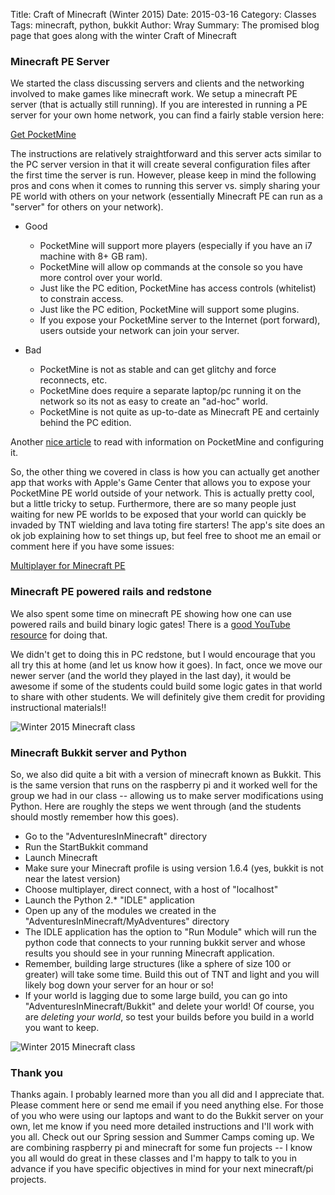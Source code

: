 Title: Craft of Minecraft (Winter 2015)
Date: 2015-03-16
Category: Classes
Tags: minecraft, python, bukkit
Author: Wray
Summary: The promised blog page that goes along with the winter Craft of Minecraft

### Minecraft PE Server

We started the class discussing servers and clients and the networking involved to make games like minecraft work. We setup a minecraft PE server (that is actually still running). If you are interested in running a PE server for your own home network, you can find a fairly stable version here:

[Get PocketMine](http://www.pocketmine.net)

The instructions are relatively straightforward and this server acts similar to the PC server version in that it will create several configuration files after the first time the server is run. However, please keep in mind the following pros and cons when it comes to running this server vs. simply sharing your PE world with others on your network (essentially Minecraft PE can run as a "server" for others on your network).

* Good
    * PocketMine will support more players (especially if you have an i7 machine with 8+ GB ram).
    * PocketMine will allow op commands at the console so you have more control over your world.
    * Just like the PC edition, PocketMine has access controls (whitelist) to constrain access.
    * Just like the PC edition, PocketMine will support some plugins.
    * If you expose your PocketMine server to the Internet (port forward), users outside your network can join your server.

* Bad
    * PocketMine is not as stable and can get glitchy and force reconnects, etc.
    * PocketMine does require a separate laptop/pc running it on the network so its not as easy to create an "ad-hoc" world.
    * PocketMine is not quite as up-to-date as Minecraft PE and certainly behind the PC edition.

Another [nice article](http://www.howtogeek.com/202961/how-to-run-a-local-minecraft-pe-server-for-fun-and-persistent-world-building/) to read with information on PocketMine and configuring it.

So, the other thing we covered in class is how you can actually get another app that works with Apple's Game Center that allows you to expose your PocketMine PE world outside of your network. This is actually pretty cool, but a little tricky to setup. Furthermore, there are so many people just waiting for new PE worlds to be exposed that your world can quickly be invaded by TNT wielding and lava toting fire starters! The app's site does an ok job explaining how to set things up, but feel free to shoot me an email or comment here if you have some issues:

[Multiplayer for Minecraft PE](https://itunes.apple.com/us/app/multiplayer-for-minecraft-pe/id609704981?mt=8)

### Minecraft PE powered rails and redstone

We also spent some time on minecraft PE showing how one can use powered rails and build binary logic gates! There is a [good YouTube resource](https://www.youtube.com/watch?v=bLK58PRzaSU) for doing that.

We didn't get to doing this in PC redstone, but I would encourage that you all try this at home (and let us know how it goes). In fact, once we move our newer server (and the world they played in the last day), it would be awesome if some of the students could build some logic gates in that world to share with other students. We will definitely give them credit for providing instructional materials!!

![Winter 2015 Minecraft class]({filename}/images/minecraft-class1.jpg)

### Minecraft Bukkit server and Python

So, we also did quite a bit with a version of minecraft known as Bukkit. This is the same version that runs on the raspberry pi and it worked well for the group we had in our class -- allowing us to make server modifications using Python. Here are roughly the steps we went through (and the students should mostly remember how this goes).

* Go to the "AdventuresInMinecraft" directory
* Run the StartBukkit command
* Launch Minecraft
* Make sure your Minecraft profile is using version 1.6.4 (yes, bukkit is not near the latest version)
* Choose multiplayer, direct connect, with a host of "localhost"
* Launch the Python 2.* "IDLE" application
* Open up any of the modules we created in the "AdventuresInMinecraft/MyAdventures" directory
* The IDLE application has the option to "Run Module" which will run the python code that connects to your running bukkit server and whose results you should see in your running Minecraft application.
* Remember, building large structures (like a sphere of size 100 or greater) will take some time. Build this out of TNT and light and you will likely bog down your server for an hour or so!
* If your world is lagging due to some large build, you can go into "AdventuresInMinecraft/Bukkit" and delete your world! Of course, you are *deleting your world*, so test your builds before you build in a world you want to keep.

![Winter 2015 Minecraft class]({filename}/images/minecraft-class2.jpg)

### Thank you

Thanks again. I probably learned more than you all did and I appreciate that. Please comment here or send me email if you need anything else. For those of you who were using our laptops and want to do the Bukkit server on your own, let me know if you need more detailed instructions and I'll work with you all. Check out our Spring session and Summer Camps coming up. We are combining raspberry pi and minecraft for some fun projects -- I know you all would do great in these classes and I'm happy to talk to you in advance if you have specific objectives in mind for your next minecraft/pi projects.





 
